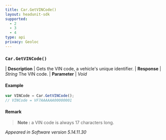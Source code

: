 ```yaml
---
title: Car.GetVINCode()
layout: headunit-sdk
supported:
  - 2
  - 3
  - 4
type: api
privacy: Geoloc
---
```


### `Car.GetVINCode()`

| **Description** | Gets the VIN code, a vehicle's unique identifier.
| **Response** | *String*  The VIN code.
| **Parameter**   | *Void*

#### Example

```javascript
var VINCode = Car.GetVINCode();
// VINCode = VF7AAAAAA00000001
```

#### Remark

>**Note :** a VIN code is always 17 characters long.

*Appeared in Software version 5.14.11.30*
